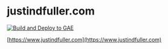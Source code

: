 # justindfuller.com

[![Build and Deploy to GAE](https://github.com/JustinDFuller/justindfuller.com/actions/workflows/deploy.yml/badge.svg?branch=redesign)](https://github.com/JustinDFuller/justindfuller.com/actions/workflows/deploy.yml)

[https://www.justindfuller.com](https://www.justindfuller.com)
